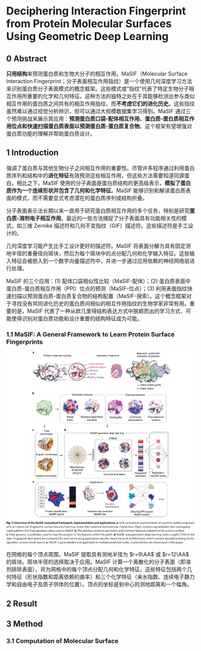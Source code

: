 # Deciphering Interaction Fingerprint from Protein Molecular Surfaces Using Geometric Deep Learning

## 0 Abstract

**只用结构**来预测蛋白质和生物大分子的相互作用。MaSIF（Molecular Surface Interaction Fingerprint；分子表面相互作用指纹）是一个使用几何深度学习方法来识别蛋白质分子表面模式的概念框架。这些模式或“指纹”代表了特定生物分子相互作用所重要的化学和几何特征。这种方法的独特之处在于其能够检测出参与类似相互作用的蛋白质之间共有的相互作用指纹，而**不考虑它们的进化历史**。这些指纹虽然难以通过视觉分析辨识，但可以通过大规模数据集学习得到。MaSIF 通过三个预测挑战来展示其应用：**预测蛋白质口袋-配体相互作用、蛋白质-蛋白质相互作用位点和快速扫描蛋白质表面以预测蛋白质-蛋白质复合物**。这个框架有望增强对蛋白质功能的理解并帮助蛋白质设计。

## 1 Introduction

强调了蛋白质与其他生物分子之间相互作用的重要性。尽管许多程序通过利用蛋白质序列和结构中的**进化特征**有效预测这些相互作用，但这些方法需要知道同源蛋白。相比之下，MaSIF 使用的分子表面是蛋白质结构的更高级表示，**模拟了蛋白质作为一个连续形状并包含了几何和化学特征**。MaSIF 能够识别和解读蛋白质表面的模式，而不需要显式考虑潜在的蛋白质序列或结构折叠。

分子表面表示法长期以来一直用于研究蛋白质相互作用的多个任务，特别是研究**蛋白质-溶剂电子相互作用**。最近的一些方法捕捉了分子表面具有功能相关性的模式，如三维 Zernike 描述符和几何不变指纹（GIF）描述符。这些描述符是手工设计的。

几何深度学习能产生比手工设计更好的描述符。MaSIF 将表面分解为具有固定测地半径的重叠径向斑块，然后为每个斑块中的点分配几何和化学输入特征。这些输入特征会被嵌入到一个数字向量描述符中，并进一步通过应用依赖的神经网络层进行处理。

MaSIF 的三个应用：(1) 配体口袋相似性比较（MaSIF-配体）；(2) 蛋白质表面中蛋白质-蛋白质相互作用（PPI）位点的预测（MaSIF-位点）；(3) 利用表面指纹快速扫描以预测蛋白质-蛋白质复合物的结构配置（MaSIF-搜索）。这个概念框架对于寻找没有共同进化历史的蛋白质间相似的相互作用指纹的生物学家非常有用。重要的是，MaSIF 代表了一种从欧几里得结构表达方式中脱颖而出的学习方式，可能使得识别对蛋白质功能和设计重要的结构特征成为可能。

### 1.1 MaSIF: A General Framework to Learn Protein Surface Fingerprints

![](images/masif.png)

在网格的每个顶点周围，MaSIF 提取具有测地半径为 $r=9\AA$ 或 $r=12\AA$ 的斑块。斑块半径的选择取决于应用。MaSIF 计算一个离散化的分子表面（即溶剂排除表面），并为网格中的每个顶点分配几何和化学特征。这些特征包括两个几何特征（形状指数和距离依赖的曲率）和三个化学特征（亲水指数、连续电子静力学和自由电子及质子供体的位置）。顶点的坐标是到中心的测地距离和一个幅角。




## 2 Result








## 3 Method

### 3.1 Computation of Molecular Surface



